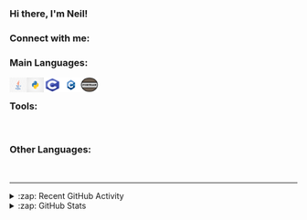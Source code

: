 ### Hi there, I'm Neil!

### Connect with me:
<!--https://raw.githubusercontent.com/user/repository/branch/filename-->

### Main Languages:

<img align="left" alt="Java" width="30px" height="26px" 
src="https://github.com/RandomKiddo/RandomKiddo/blob/main/Images/java.jpg" />
<img align="left" alt="Python" width="30px" height="26px" 
src="https://github.com/RandomKiddo/RandomKiddo/blob/main/Images/python.png" />
<img align="left" alt="C" width="30px" height="26px" 
src="https://github.com/RandomKiddo/RandomKiddo/blob/main/Images/c.png" />
<img align="left" alt="C++" width="35px" height="26px" 
src="https://github.com/RandomKiddo/RandomKiddo/blob/main/Images/c++.png" />
<img align="left" alt="Fortran" width="30px" height="26px" 
src="https://github.com/RandomKiddo/RandomKiddo/blob/main/Images/fortran.png" />

<br />

### Tools:

<br />

### Other Languages:

<br />

---

<details>
  <summary>:zap: Recent GitHub Activity</summary>
  
<!--START_SECTION:activity-->
1. ❌ Closed PR [#14](https://github.com/codeSTACKr/codeSTACKr/pull/14) in [codeSTACKr/codeSTACKr](https://github.com/codeSTACKr/codeSTACKr)
2. 🗣 Commented on [#14](https://github.com/codeSTACKr/codeSTACKr/issues/14) in [codeSTACKr/codeSTACKr](https://github.com/codeSTACKr/codeSTACKr)
3. ❌ Closed PR [#7](https://github.com/codeSTACKr/codeSTACKr/pull/7) in [codeSTACKr/codeSTACKr](https://github.com/codeSTACKr/codeSTACKr)
4. 🎉 Merged PR [#6](https://github.com/codeSTACKr/codeSTACKr/pull/6) in [codeSTACKr/codeSTACKr](https://github.com/codeSTACKr/codeSTACKr)
5. 💪 Opened PR [#259](https://github.com/florinpop17/app-ideas/pull/259) in [florinpop17/app-ideas](https://github.com/florinpop17/app-ideas)
<!--END_SECTION:activity-->

</details>

<details>
  <summary>:zap: GitHub Stats</summary>

  <img align="left" alt="codeSTACKr's GitHub Stats" src="https://github-readme-stats.codestackr.vercel.app/api?username=codeSTACKr&show_icons=true&hide_border=true" />

</details>
